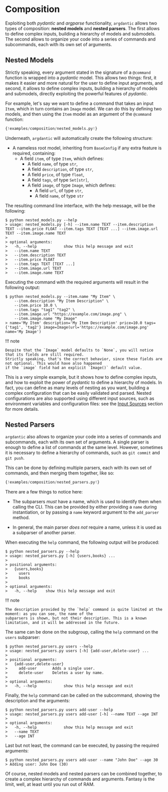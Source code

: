 # Composition

Exploiting both _pydantic_ and _argparse_ functionality,
`argdantic` allows two types of composition: **nested models** and **nested parsers**.
The first allows to define complex inputs, building a hierarchy of models and submodels.
The second allows to organize your code into a series of commands and subcommands, each with its own set of arguments.

## Nested Models

Strictly speaking, every argument stated in the signature of a `@command` function is wrapped into a _pydantic_ model.
This allows two things: first, it makes it easier and more natural for the user to define input arguments, and second,
it allows to define complex inputs, building a hierarchy of models and submodels, directly exploiting the powerful features of _pydantic_.

For example, let's say we want to define a command that takes an input `Item`, which in turn contains an `Image` model.
We can do this by defining two models, and then using the `Item` model as an argument of the `@command` function:

```python  title="nested_models.py" linenums="1" hl_lines="8-10 18"
{!examples/composition/nested_models.py!}
```

Underneath, `argdantic` will automatically create the following structure:

- A nameless root model, inheriting from `BaseConfig` if any extra feature is required, containing:
    * A field `item`, of type `Item`, which defines:
        * A field `name`, of type `str`,
        * A field `description`, of type `str`,
        * A field `price`, of type `float`,
        * A field `tags`, of type `Set[str]`,
        * A field `image`, of type `Image`, which defines:
            * A field `url`, of type `str`,
            * A field `name`, of type `str`

The resulting command line interface, with the help message, will be the following:

```console
$ python nested_models.py --help
> usage: nested_models.py [-h] --item.name TEXT --item.description TEXT --item.price FLOAT --item.tags TEXT [TEXT ...] --item.image.url TEXT --item.image.name TEXT
>
> optional arguments:
>   -h, --help            show this help message and exit
>   --item.name TEXT
>   --item.description TEXT
>   --item.price FLOAT
>   --item.tags TEXT [TEXT ...]
>   --item.image.url TEXT
>   --item.image.name TEXT
```

Executing the command with the required arguments will result in the following output:

```console
$ python nested_models.py --item.name "My Item" \
    --item.description "My Item Description" \
    --item.price 10.0 \
    --item.tags "tag1" "tag2" \
    --item.image.url "https://example.com/image.png" \
    --item.image.name "My Image"
> name='My Item' description='My Item Description' price=10.0 tags={'tag1', 'tag2'} image=Image(url='https://example.com/image.png' name='My Image')
```

!!! note

    Despite that the `Image` model defaults to `None`, you will notice that its fields are still required.
    Strictly speaking, that's the correct behavior, since these fields are not optional. This would have also happened
    if the `image` field had an explicit `Image()` default value.

This is a very simple example, but it shows how to define complex inputs, and how to exploit the power of _pydantic_ to define
a hierarchy of models. In fact, you can define as many levels of nesting as you want, building a complex configuration
that can be easily validated and parsed.
Nested configurations are also supported using different input sources, such as environment variables and configuration files:
see the [Input Sources](../sources) section for more details.

## Nested Parsers

`argdantic` also allows to organize your code into a series of commands and subcommands, each with its own set of arguments.
A single parser is enough to define a list of commands at the same level.
However, sometimes it is necessary to define a hierarchy of commands, such as `git commit` and `git push`.

This can be done by defining multiple parsers, each with its own set of commands, and then merging them together, like so:

```python  title="nested_parsers.py" linenums="1" hl_lines="3 4 31-33"
{!examples/composition/nested_parsers.py!}
```

There are a few things to notice here:

 - The subparsers _must_ have a name, which is used to identify them when calling the CLI.
   This can be provided by either providing a `name` during instantiation, or by passing a `name` keyword argument to the `add_parser` method.

 - In general, the main parser _does not_ require a name, unless it is used as a subparser of another parser.

When executing the `help` command, the following output will be produced:

```console
$ python nested_parsers.py --help
> usage: nested_parsers.py [-h] {users,books} ...
>
> positional arguments:
>   {users,books}
>     users
>     books
>
> optional arguments:
>   -h, --help    show this help message and exit
```

!!! note

    The description provided by the `help` command is quite limited at the moment: as you can see, the name of the
    subparsers is shown, but not their description. This is a known limitation, and it will be addressed in the future.

The same can be done on the subgroup, calling the `help` command on the `users` subparser:

```console
$ python nested_parsers.py users --help
> usage: nested_parsers.py users [-h] {add-user,delete-user} ...
>
> positional arguments:
>   {add-user,delete-user}
>     add-user       Adds a single user.
>     delete-user    Deletes a user by name.
>
> optional arguments:
>   -h, --help            show this help message and exit
```

Finally, the `help` command can be called on the subcommand, showing the description and the arguments:

```console
$ python nested_parsers.py users add-user --help
> usage: nested_parsers.py users add-user [-h] --name TEXT --age INT
>
> optional arguments:
>   -h, --help            show this help message and exit
>   --name TEXT
>   --age INT
```

Last but not least, the command can be executed, by passing the required arguments:

```console
$ python nested_parsers.py users add-user --name "John Doe" --age 30
> Adding user: John Doe (30)
```

Of course, nested models and nested parsers can be combined together, to create a complex hierarchy of commands and arguments.
Fantasy is the limit, well, at least until you run out of RAM.
